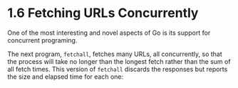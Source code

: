 # 1.6 Fetching URLs Concurrently

One of the most interesting and novel aspects of Go is its support for
concurrent programing.

The next program, `fetchall`, fetches many URLs, all concurrently,
so that the process will take no longer than the longest fetch rather
than the sum of all fetch times. This version of `fetchall` discards
the responses but reports the size and elapsed time for each one:
